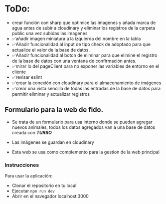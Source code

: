 # ToDo:

- crear función con sharp que optimice las imagenes y añada marca de agua antes de subir a cloudinary y eliminar los registros de la carpeta public una vez subidas las imagenes
- ✅añadir imagen miniatura a la izquierda del nombre en la tabla
- ✅Añadir funcionalidad al input de tipo check de adoptado para que actualice el valor de la base de datos.
- ✅Añadir funcionalidad al boton de eliminar para que elimine el registro de la base de datos con una ventana de confirmación antes.
- ✅mirar lo del pageClient para no exponer las variables de entorno en el cliente
- ✅revisar eslint
- ✅crear la conexión con cloudinary para el almacenamiento de imágenes
- ✅crear una vista sencilla de todas las entradas de la base de datos para permitir eliminar y actualizar registros

## Formulario para la web de fido.

- Se trata de un formulario para usa interno donde se pueden agregar nuevos animales,
  todos los datos agregados van a una base de datos creada con **_TURSO_**

- Las imágenes se guardan en cloudinary
- Esta web se usa como complemento para la gestion de la web principal

### Instrucciones

Para usar la aplicación:

- Clonar el repositorio en tu local
- Ejecutar `npm run dev`
- Abrir en el navegador localhost:3000
